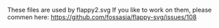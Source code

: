 These files are used by flappy2.svg
If you like to work on them, please commen here: https://github.com/fossasia/flappy-svg/issues/108
